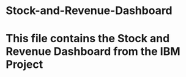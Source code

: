 # Stock-and-Revenue-Dashboard
# This file contains the Stock and Revenue Dashboard from the IBM Project

